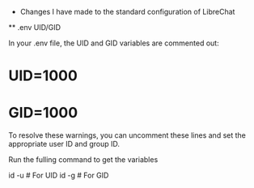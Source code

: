 * Changes I have made to the standard configuration of LibreChat

** .env UID/GID

In your .env file, the UID and GID variables are commented out:

# UID=1000
# GID=1000

To resolve these warnings, you can uncomment these lines and set the appropriate user ID and group ID.

Run the fulling command to get the variables

id -u  # For UID
id -g  # For GID